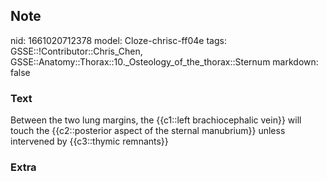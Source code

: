 ## Note
nid: 1661020712378
model: Cloze-chrisc-ff04e
tags: GSSE::!Contributor::Chris_Chen, GSSE::Anatomy::Thorax::10._Osteology_of_the_thorax::Sternum
markdown: false

### Text
<div class='toggle'>
  Between the two lung margins, the {{c1::left brachiocephalic
  vein}} will touch the {{c2::posterior aspect of the sternal
  manubrium}} unless intervened by {{c3::thymic remnants}}
</div>

### Extra

